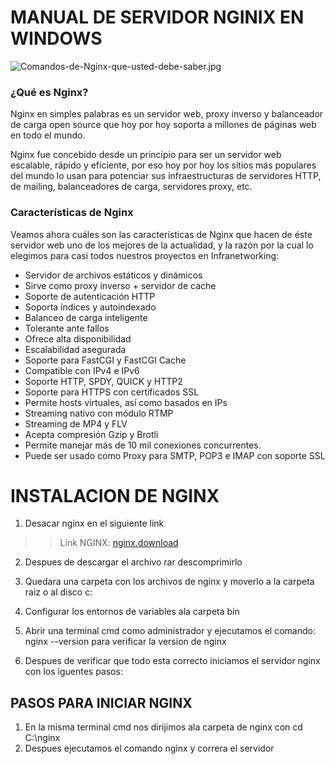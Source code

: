 # MANUAL DE SERVIDOR NGINIX EN WINDOWS

![Comandos-de-Nginx-que-usted-debe-saber.jpg](https://extassisnetwork.com/tutoriales/wp-content/uploads/Comandos-de-Nginx-que-usted-debe-saber.jpg)


### ¿Qué es Nginx?
Nginx en simples palabras es un servidor web, proxy inverso y balanceador de carga open source que hoy por hoy soporta a millones de páginas web en todo el mundo.

Nginx fue concebido desde un principio para ser un servidor web escalable, rápido y eficiente, por eso hoy por hoy los sitios más populares del mundo lo usan para potenciar sus infraestructuras de servidores HTTP, de mailing, balanceadores de carga, servidores proxy, etc.

### Características de Nginx
Veamos ahora cuáles son las características de Nginx que hacen de éste servidor web uno de los mejores de la actualidad, y la razón por la cual lo elegimos para casi todos nuestros proyectos en Infranetworking:

* Servidor de archivos estáticos y dinámicos
* Sirve como proxy inverso + servidor de cache
* Soporte de autenticación HTTP
* Soporta índices y autoindexado
* Balanceo de carga inteligente
* Tolerante ante fallos
* Ofrece alta disponibilidad
* Escalabilidad asegurada
* Soporte para FastCGI y FastCGI Cache
* Compatible con IPv4 e IPv6
* Soporte HTTP, SPDY, QUICK y HTTP2
* Soporte para HTTPS con certificados SSL
* Permite hosts virtuales, así como basados en IPs
* Streaming nativo con módulo RTMP
* Streaming de MP4 y FLV
* Acepta compresión Gzip y Brotli
* Permite manejar más de 10 mil conexiones concurrentes.
* Puede ser usado como Proxy para SMTP, POP3 e IMAP con soporte SSL

# INSTALACION DE NGINX

1. Desacar nginx en el siguiente link

>>Link NGINX: [nginx.download](https://nginx.org/en/download.html)

2. Despues de descargar el archivo rar descomprimirlo

3. Quedara una carpeta con los archivos de nginx y moverlo a la carpeta raiz o al disco c:

4. Configurar los entornos de variables ala carpeta bin

5. Abrir una terminal cmd como administrador y ejecutamos el comando: nginx --version para verificar la version de nginx

6. Despues de verificar que todo esta correcto iniciamos el servidor nginx  con los iguentes pasos:

## PASOS PARA INICIAR NGINX

1. En la misma terminal cmd nos dirijimos ala carpeta de nginx con cd C:\nginx
2. Despues ejecutamos el comando nginx y correra el servidor 